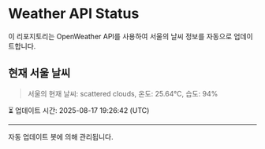 
# Weather API Status

이 리포지토리는 OpenWeather API를 사용하여 서울의 날씨 정보를 자동으로 업데이트합니다.

## 현재 서울 날씨
> 서울의 현재 날씨: scattered clouds, 온도: 25.64°C, 습도: 94%

⏳ 업데이트 시간: 2025-08-17 19:26:42 (UTC)

---
자동 업데이트 봇에 의해 관리됩니다.
